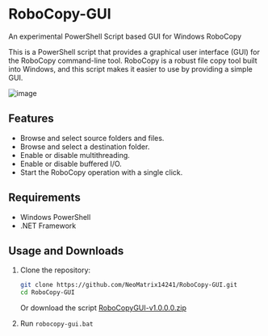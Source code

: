 # RoboCopy-GUI
An experimental PowerShell Script based GUI for Windows RoboCopy

This is a PowerShell script that provides a graphical user interface (GUI) for the RoboCopy command-line tool. RoboCopy is a robust file copy tool built into Windows, and this script makes it easier to use by providing a simple GUI.

![image](https://github.com/user-attachments/assets/2556ac50-3957-46c9-9c35-2ea9336dcd62)



## Features

- Browse and select source folders and files.
- Browse and select a destination folder.
- Enable or disable multithreading.
- Enable or disable buffered I/O.
- Start the RoboCopy operation with a single click.

## Requirements

- Windows PowerShell
- .NET Framework

## Usage and Downloads

1. Clone the repository:
    ```bash
    git clone https://github.com/NeoMatrix14241/RoboCopy-GUI.git
    cd RoboCopy-GUI
    ```
    Or download the script
        [RoboCopyGUI-v1.0.0.0.zip](https://github.com/NeoMatrix14241/RoboCopy-GUI/releases/download/RoboCopyGUI-v1.0.0.0/RoboCopyGUI-v1.0.0.0.zip)

2. Run `robocopy-gui.bat`
